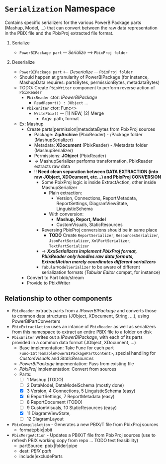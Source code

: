 # `Serialization` Namespace

Contains specific serializers for the various PowerBIPackage parts (Mashup, Model, ...) that can convert between the raw data representation in the PBIX file and the PbixProj extracted file format.

1. Serialize

   - `PowerBIPackage part` -- *Serialize* --> `PbixProj folder`

2. Deserialize

   - `PowerBIPackage part` <-- *Deserialize* -- `PbixProj folder`
   - Should happen at granularity of PowerBIPackage (for instance, MashupData requires: partsBytes, permissionBytes, metadataBytes)
   - TODO: Create `PbixWriter` component to perform reverse action of `PbixReader`
     - `PbixReader` ctor: *IPowerBIPackage*
       - `ReadReport() : JObject` ...
     - `PbixWriter` ctor: Func<>
       - `WritePbix()` -- [1] NEW, [2] Merge
         - Args: path, format
   - Ex: Mashup
     - Create parts|permission|metadataBytes from PbixProj sources
       - Package: **ZipArchive** (PbixReader) - /Package folder (MashupSerializer)
       - Metadata: **XDocument** (PbixReader) - /Metadata folder (MashupSerializer)
       - Permissions: **JObject** (PbixReader)
       - -> MashupSerializer performs transformation, PbixReader extracts raw data
       - !! **Need clean separation between DATA EXTRACTION (into raw JObject, XDOcument, etc...) and PbixProj CONVERSION**
         - Some PbixProj logic is inside ExtractAction, other inside MashupSerializer
           - Plain extraction:
             - Version, Connections, ReportMetadata, ReportSettings, DiagramViewState, LinguisticSchema
           - With conversion:
             - **Mashup, Report, Model**
             - CustomVisuals, StaticResources
         - Reversing PbixProj conversions should be in same place
           - **TODO** Create `ReportSerializer`, `ResourcesSerializer`, `JsonPartSerializer`, `XmlPartSerializer`, `TextPartSerializer`
         - -> ***XxxSerializers implement PbixProj format, PbixReader only handles raw data formats, ExtractAction merely coordinates different serializers***
         - `TabularModelSerializer` to be aware of different serialization formats (*Tabular Editor* compat, for instance)
     - Convert to Part blob/stream
     - Provide to PbixWriter

## Relationship to other components

- `PbixReader` extracts parts from a *IPowerBIPackage* and converts those to common data structures (JObject, XDocument, String, ...), using PowerBIPartConverters
- `PbixExtractAction` uses an intance of `PbixReader` as well as serializers from this namespace to extract an entire PBIX file to a folder on disk
- `PbixWriter` writes out a *IPowerBIPackage*, with each of its parts provided in a common data format (JObject, XDocument, ...)
  - Base implementation: Take Func for each part `Func<IStreamablePowerBIPackagePartContent>`, special handling for *CustomVisuals* and *StaticResources*
  - *PowerBIPackage* impementation: Pass from existing file
  - *PbixProj* implementation: Convert from sources
  - Parts:
    - [ ] 1 Mashup (TODO)
    - [ ] 2 DataModel, DataModelSchema (mostly done)
    - [x] 3 Version, 4 Connections, 5 LinguisticSchema (easy)
    - [x] 6 ReportSettings, 7 ReportMetadata (easy)
    - [ ] 8 ReportDocument (TODO)
    - [ ] 9 CustomVisuals, 10 StaticResources (easy)
    - [x] 11 DiagramViewState, 
	- [ ] 12 DiagramLayout
- `PbixCompileAction` - Generates a new PBIX/T file from PbixProj sources
  - format:pbix|pbit
- `PbixMergeAction` - Updates a PBIX/T file from PbixProj sources (use to refresh PBIX working copy from repo ... TODO test feasibility)
  - partSource: pbix|folder|pipe
  - dest: *PBIX path*
  - include|excludeParts